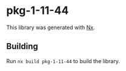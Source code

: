 # pkg-1-11-44

This library was generated with [Nx](https://nx.dev).

## Building

Run `nx build pkg-1-11-44` to build the library.
